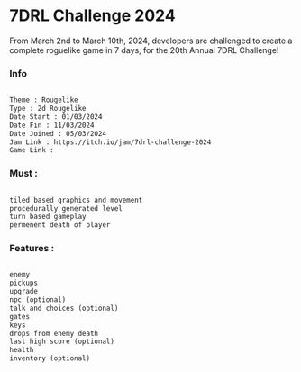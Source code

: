 # 7DRL Challenge 2024
 From March 2nd to March 10th, 2024, developers are challenged to create a complete roguelike game in 7 days, for the 20th Annual 7DRL Challenge!



### Info

```md

Theme : Rougelike 
Type : 2d Rougelike
Date Start : 01/03/2024
Date Fin : 11/03/2024
Date Joined : 05/03/2024 
Jam Link : https://itch.io/jam/7drl-challenge-2024
Game Link : 

```

### Must :

```md

tiled based graphics and movement
procedurally generated level
turn based gameplay
permenent death of player

```


### Features :

```md

enemy
pickups
upgrade
npc (optional)
talk and choices (optional)
gates
keys
drops from enemy death
last high score (optional)
health
inventory (optional)

```


